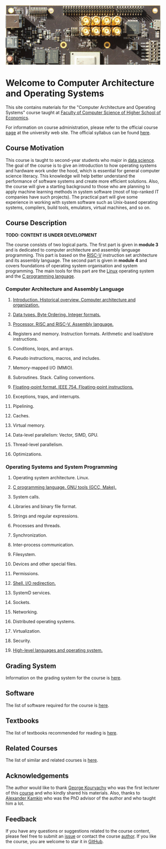 ![SiFive HiFive Unleashed](images/hifive-unleashed-logo.png)

# Welcome to Computer Architecture and Operating Systems

This site contains materials for the "Computer Architecture and Operating Systems" course taught at
[Faculty of Computer Science of Higher School of Economics](https://cs.hse.ru/en/).

For information on course administration, please refer to the
official course [page](http://wiki.cs.hse.ru/ACOS_DSBA_2020/2021) at the university web site.
The official syllabus can be found [here](https://www.hse.ru/edu/courses/375268865).

## Course Motivation

This course is taught to second-year students who major in [data science](https://www.hse.ru/en/ba/data/).
The goal of the course is to give an introduction to how operating systems and hardware work under the hood,
which is essential for general computer science literacy.
This knowledge will help better understand the performance of software systems and create more efficient solutions.
Also, the course will give a starting background to those who are planning to apply machine learning methods
in system software (most of top-ranked IT companies have such projects).
The practical part will give some experience in working with system software such as Unix-based operating systems,
compilers, build tools, emulators, virtual machines, and so on. 

## Course Description

__TODO: CONTENT IS UNDER DEVELOPMENT__ 

The course consists of two logical parts.
The first part is given in __module 3__ and is dedicated to computer architecture and assembly language programming.
This part is based on the [RISC-V](https://en.wikipedia.org/wiki/RISC-V) instruction set architecture
and its assembly language.
The second part is given in __module 4__ and covers foundations of operating system organisation and system programming.
The main tools for this part are the [Linux](https://en.wikipedia.org/wiki/Linux) operating system and
the [C programming language](https://en.wikipedia.org/wiki/C_%28programming_language%29).

### Computer Architecture and Assembly Language

1. [Introduction. Historical overview. Computer architecture and organization.](part1ca/01_Introduction/lecture.md)
   <!--- [CODR] Chapter 1, [MIT 6.172] Lecture 1. [SCO] --> 

2. [Data types. Byte Ordering. Integer formats.](part1ca/02_DataTypes/lecture.md)
   <!--- [CSPP] Chapter 2. -->

3. [Processor. RISC and RISC-V. Assembly language.](part1ca/03_CPU/lecture.md)

4. Registers and memory. Instruction formats. Arithmetic and load/store instructions.

5. Conditions, loops, and arrays.

6. Pseudo instructions, macros, and includes.
 
7. Memory-mapped I/O (MMIO).

8. Subroutines. Stack. Calling conventions.

9. [Floating-point format. IEEE 754. Floating-point instructions.](part1ca/09_FP/lecture.md)

10. Exceptions, traps, and interrupts.

11. Pipelining. <!--- Hazzards. Prediction. Reordering?  -->

12. Caches.

13. Virtual memory.

14. Data-level parallelism: Vector, SIMD, GPU.

15. Thread-level parallelism.

16. Optimizations.

### Operating Systems and System Programming

1. Operating system architecture. Linux.

2. [C programming language. GNU tools (GCC, Make).](part2os/02_C/lecture.md)

3. System calls.

4. Libraries and binary file format.

5. Strings and regular expressions.

6. Processes and threads.

7. Synchronization.

8. Inter-process communication.

9. Filesystem.

10. Devices and other special files.

11. Permissions.

12. [Shell. I/O redirection.](part2os/12_Shell/lecture.md)

13. SystemD services.

14. Sockets.

15. Networking.

16. Distributed operating systems.

17. Virtualization.

18. Security.

19. [High-level languages and operating system.](part2os/19_Python/lecture.md)

## Grading System

Information on the grading system for the course is [here](grades.md).

## Software

The list of software required for the course is [here](software.md). 

## Textbooks

The list of textbooks recommended for reading is [here](books.md).

## Related Courses

The list of similar and related courses is [here](courses.md).

## Acknowledgements

The author would like to thank [George Kouryachy](https://uneex.ru/) who was the first lecturer
of this [course](https://uneex.ru/HSE) and who kindly shared his materials.
Also, thanks to [Alexander Kamkin](https://www.hse.ru/org/persons/209608913)
who was the PhD advisor of the author and who taught him a lot.

## Feedback

If you have any questions or suggestions related to the course content, please feel free to submit
an [issue](https://github.com/andrewt0301/hse-acos-course/issues)
or contact the course [author](https://github.com/andrewt0301). 
If you like the course, you are welcome to star it in
[GitHub](https://github.com/andrewt0301/hse-acos-course).

